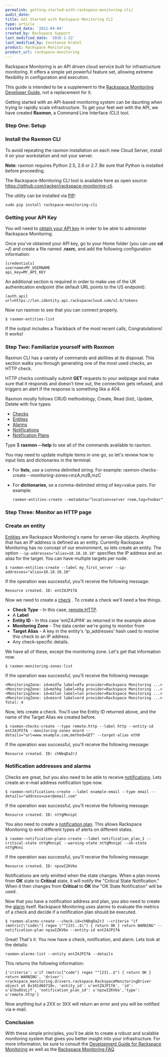 ```yaml
---
permalink: getting-started-with-rackspace-monitoring-cli/
audit_date:
title: Get Started with Rackspace Monitoring CLI
type: article
created_date: '2012-04-04'
created_by: Rackspace Support
last_modified_date: '2016-1-22'
last_modified_by: Constanze Kratel
product: Rackspace Monitoring
product_url: rackspace-monitoring
---
```


Rackspace Monitoring is an API driven cloud service built for infrastructure
monitoring.  It offers a simple yet powerful feature set, allowing
extreme flexibility in configuration and execution.

This guide is intended to be a supplement to the 
[Rackspace Monitoriing Developer Guide](https://developer.rackspace.com/docs/cloud-monitoring/v1/developer-guide/),
not a replacement for it.

Getting started with an API-based monitoring system can be daunting when
trying to rapidly scale infrastructure. To get your feet wet with the
API, we have created **Raxmon**, a Command Line Interface (CLI) tool.


### Step One: Setup

### Install the Raxmon CLI

To avoid repeating the raxmon installation on each new Cloud Server,
install it on your workstation and not your server.

**Note**: raxmon requires Python 2.5, 2.6 or 2.7. Be sure that Python is
installed before proceeding.

The Rackspace-Monitoring CLI tool is available here as open source:
<https://github.com/racker/rackspace-monitoring-cli>.

The utility can be installed via
[PIP](http://www.pip-installer.org/en/latest/installing.html):

    sudo pip install rackspace-monitoring-cli

### Getting your API Key

You will need to [obtain your API
key](/how-to/view-and-reset-your-api-key)
in order to be able to administer Rackspace Monitoring.

Once you've obtained your API key, go to your Home folder (you can use
**cd \~/**) and create a file named **.raxrc**, and add the following configuration information:

    [credentials]
    username=MY_USERNAME
    api_key=MY_API_KEY

An additional section is required in order to make use of the UK
authentication endpoint (the default URL points to the US endpoint):

    [auth_api]
    url=https://lon.identity.api.rackspacecloud.com/v2.0/tokens

Now run raxmon to see that you can connect properly.

    $ raxmon-entities-list

If the output includes a Trackback of the most recent calls,
Congratulations! It works!


### Step Two: Familiarize yourself with Raxmon


Raxmon CLI has a variety of commands and abilities at its disposal. This
section walks you through generating one of the most used checks, an
HTTP check.

HTTP checks continually submit **GET** requests to your webpage and make
sure that it responds and doesn't time out, the connection gets refused, and
triggers an alert if the response is something like a 404.

Raxmon mostly follows CRUD methodology, Create, Read (list), Update,
Delete with five types:

-   [Checks](https://developer.rackspace.com/docs/cloud-monitoring/v1/developer-guide/#document-api-operations/check-operations)
-   [Entities](https://developer.rackspace.com/docs/cloud-monitoring/v1/developer-guide/#document-api-operations/entities-operations)
-   [Alarms](https://developer.rackspace.com/docs/cloud-monitoring/v1/developer-guide/#document-api-operations/alarms-operations)
-   [Notifications](https://developer.rackspace.com/docs/cloud-monitoring/v1/developer-guide/#document-api-operations/notifications-operations)
-   [Notification Plans](https://developer.rackspace.com/docs/cloud-monitoring/v1/developer-guide/#document-api-operations/notification-plans-operations)

Type \$ **raxmon --help** to see all of the commands available to
raxmon.

You may need to update multiple items in one go, so let's review how to
input lists and dictionaries in the terminal:

- For **lists**, use a comma delimited string. For example:
      raxmon-checks-create --monitoring-zones=mzA,mzB,mzC

- For **dictionaries**, se a comma-delimited string of key=value pairs. For example:

      raxmon-entities-create --metadata="location=server room,tag=foobar"


### Step Three: Monitor an HTTP page


### Create an entity

[Entities](https://developer.rackspace.com/docs/cloud-monitoring/v1/developer-guide/#document-api-operations/entities-operations)
are Rackspace Monitoring's name for server-like objects. Anything that has
an IP address is defined as an entity. Currently Rackspace Monitoring has no
concept of our environment, so lets create an entity. The
option `--ip-addresses="alias=10.10.10.10"` specifies
the IP address and an alias for the target. You can have multiple
targets per node.</span>

    $ raxmon-entities-create --label my_first_server --ip-addresses="alias=10.10.10.10"

If the operation was successful, you'll receive the following message:

    Resource created. ID: entZ4JPIfA

Now we need to create a
[check](https://developer.rackspace.com/docs/cloud-monitoring/v1/developer-guide/#checks)
. To create a check we'll need a few things.

-   **Check Type** - In this case,
    [remote.HTTP](https://developer.rackspace.com/docs/cloud-monitoring/v1/developer-guide/#remote-http).
-   A **Label**
-   **Entity ID** - In this case 'entZ4JPIfA' as returned in the example
    above
-   **Monitoring
    Zone** -
    The data center we're going to monitor from
-   **Target Alias** - A key in the entity's 'ip\_addresses' hash used to
    resolve this check to an IP address.
-   Any check-specific details.

We have all of these, except the monitoring
zone.
Let's get that information now.

    $ raxmon-monitoring-zones-list

If the operation was successful, you'll receive the following message:

    <MonitoringZone: id=mzdfw label=dfw provider=Rackspace Monitoring ...>
    <MonitoringZone: id=mzhkg label=hkg provider=Rackspace Monitoring ...>
    <MonitoringZone: id=mzlon label=lon provider=Rackspace Monitoring ...>
    <MonitoringZone: id=mzord label=ord provider=Rackspace Monitoring ...>
    Total: 4

Now, lets create a check. You'll use the Entity ID returned above, and
the name of the Target Alias we created before.

    $ raxmon-checks-create --type remote.http --label http --entity-id entZ4JPIfA --monitoring-zones mzord --details="url=www.example.com,method=GET" --target-alias eth0

If the operation was successful, you'll receive the following message:

    Resource created. ID: chNbqDaZrJ

### Notification addresses and alarms

Checks are great, but you also need to be able to receive
[notifications](https://developer.rackspace.com/docs/cloud-monitoring/v1/developer-guide/#document-api-operations/notifications-operations).
Lets create an e-mail address notification type now.

    $ raxmon-notifications-create --label example-email --type email --details="address=user@email.com"

If the operation was successful, you'll receive the following message:

    Resource created. ID: ntYgMnnipC

You also need to create a [notification
plan](https://developer.rackspace.com/docs/cloud-monitoring/v1/developer-guide/#document-api-operations/notification-plans-operations).
This allows Rackspace Monitoring to emit different types of alerts on
different states.

    $ raxmon-notification-plans-create --label notification_plan_1 --critical-state ntYgMnnipC --warning-state ntYgMnnipC --ok-state ntYgMnni

If the operation was successful, you'll receive the following message:

    Resource created. ID: npzwIZKV6o

Notifications are only emitted when the state changes. When a plan moves
from **OK** state to **Critical** state, it will notify the "Critical State
Notification." When it then changes from **Critical** to **OK** the "OK State
Notification" will be used.

Now that you have a notification address and plan, you also need to
create the
[alarm](https://developer.rackspace.com/docs/cloud-monitoring/v1/developer-guide/#document-api-operations/alarms-operations)
itself. Rackspace Monitoring uses alarms to evaluate the metrics
of a check and decide if a notification plan should be executed.

    $ raxmon-alarms-create --check-id=chNbqDaZrJ --criteria "if (metric[\"code\"] regex \"^[23]..$\") { return OK } return WARNING" --notification-plan npzwIZKV6o --entity-id entZ4JPIfA

Great! That's it. You now have a check, notification, and alarm. Lets
look at the details:

    raxmon-alarms-list --entity entZ4JPIfA --details

This returns the following information:

    {'criteria': u'if (metric["code"] regex "^[23]..$") { return OK } return WARNING', 'driver': <rackspace_monitoring.drivers.rackspace.RackspaceMonitoringDriver object at 0x101d66710>, 'entity_id': u'entZ4JPIfA', 'id': u'albuOSvLjf', 'notification_plan_id': u'npzwIZKV6o','type': u'remote.http'}

Now anything but a 2XX or 3XX will return an error and you will be
notified via e-mail.

### Conclusion


With these simple principles, you'll be able to create a robust and
scalable monitoring system that gives you better insight into
your infrastructure.  For more information, be sure to consult the
[Development Guide for Rackspace
Monitoring](https://developer.rackspace.com/docs/cloud-monitoring/v1/developer-guide/#developer-guide)
as well as the [Rackspace Monitoring
FAQ](/how-to/rackspace-monitoring-faq).
